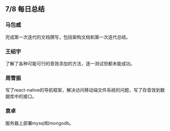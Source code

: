 ## 7/8 每日总结

### 马包威
完成第一次迭代的文档撰写，包括架构文档和第一次迭代总结。

### 王绍宇
了解了各种可能可行的音效添加的方法，逐一测试但都未能成功。

### 周雪振
写了react-native的导航框架，解决访问移动端文件系统的问题，写了存音效到数据库中的接口。

### 袁卓
服务器上部署mysql和mongodb。